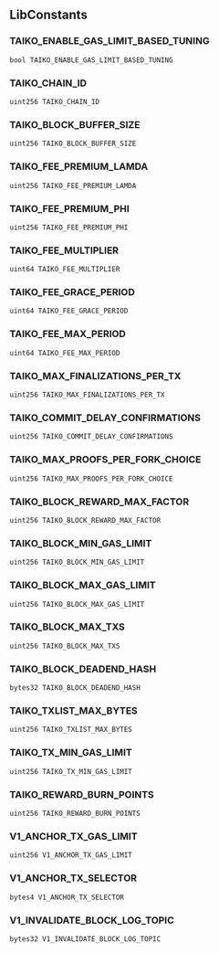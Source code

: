 ## LibConstants

### TAIKO_ENABLE_GAS_LIMIT_BASED_TUNING

```solidity
bool TAIKO_ENABLE_GAS_LIMIT_BASED_TUNING
```

### TAIKO_CHAIN_ID

```solidity
uint256 TAIKO_CHAIN_ID
```

### TAIKO_BLOCK_BUFFER_SIZE

```solidity
uint256 TAIKO_BLOCK_BUFFER_SIZE
```

### TAIKO_FEE_PREMIUM_LAMDA

```solidity
uint256 TAIKO_FEE_PREMIUM_LAMDA
```

### TAIKO_FEE_PREMIUM_PHI

```solidity
uint256 TAIKO_FEE_PREMIUM_PHI
```

### TAIKO_FEE_MULTIPLIER

```solidity
uint64 TAIKO_FEE_MULTIPLIER
```

### TAIKO_FEE_GRACE_PERIOD

```solidity
uint64 TAIKO_FEE_GRACE_PERIOD
```

### TAIKO_FEE_MAX_PERIOD

```solidity
uint64 TAIKO_FEE_MAX_PERIOD
```

### TAIKO_MAX_FINALIZATIONS_PER_TX

```solidity
uint256 TAIKO_MAX_FINALIZATIONS_PER_TX
```

### TAIKO_COMMIT_DELAY_CONFIRMATIONS

```solidity
uint256 TAIKO_COMMIT_DELAY_CONFIRMATIONS
```

### TAIKO_MAX_PROOFS_PER_FORK_CHOICE

```solidity
uint256 TAIKO_MAX_PROOFS_PER_FORK_CHOICE
```

### TAIKO_BLOCK_REWARD_MAX_FACTOR

```solidity
uint256 TAIKO_BLOCK_REWARD_MAX_FACTOR
```

### TAIKO_BLOCK_MIN_GAS_LIMIT

```solidity
uint256 TAIKO_BLOCK_MIN_GAS_LIMIT
```

### TAIKO_BLOCK_MAX_GAS_LIMIT

```solidity
uint256 TAIKO_BLOCK_MAX_GAS_LIMIT
```

### TAIKO_BLOCK_MAX_TXS

```solidity
uint256 TAIKO_BLOCK_MAX_TXS
```

### TAIKO_BLOCK_DEADEND_HASH

```solidity
bytes32 TAIKO_BLOCK_DEADEND_HASH
```

### TAIKO_TXLIST_MAX_BYTES

```solidity
uint256 TAIKO_TXLIST_MAX_BYTES
```

### TAIKO_TX_MIN_GAS_LIMIT

```solidity
uint256 TAIKO_TX_MIN_GAS_LIMIT
```

### TAIKO_REWARD_BURN_POINTS

```solidity
uint256 TAIKO_REWARD_BURN_POINTS
```

### V1_ANCHOR_TX_GAS_LIMIT

```solidity
uint256 V1_ANCHOR_TX_GAS_LIMIT
```

### V1_ANCHOR_TX_SELECTOR

```solidity
bytes4 V1_ANCHOR_TX_SELECTOR
```

### V1_INVALIDATE_BLOCK_LOG_TOPIC

```solidity
bytes32 V1_INVALIDATE_BLOCK_LOG_TOPIC
```
